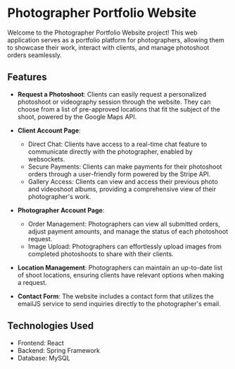 # Photographer Portfolio Website

Welcome to the Photographer Portfolio Website project! This web application serves as a portfolio platform for photographers, allowing them to showcase their work, interact with clients, and manage photoshoot orders seamlessly.

## Features

- **Request a Photoshoot**: Clients can easily request a personalized photoshoot or videography session through the website. They can choose from a list of pre-approved locations that fit the subject of the shoot, powered by the Google Maps API.

- **Client Account Page**:
  - Direct Chat: Clients have access to a real-time chat feature to communicate directly with the photographer, enabled by websockets.
  - Secure Payments: Clients can make payments for their photoshoot orders through a user-friendly form powered by the Stripe API.
  - Gallery Access: Clients can view and access their previous photo and videoshoot albums, providing a comprehensive view of their photographer's work.

- **Photographer Account Page**:
  - Order Management: Photographers can view all submitted orders, adjust payment amounts, and manage the status of each photoshoot request.
  - Image Upload: Photographers can effortlessly upload images from completed photoshoots to share with their clients.

- **Location Management**: Photographers can maintain an up-to-date list of shoot locations, ensuring clients have relevant options when making a request.

- **Contact Form**: The website includes a contact form that utilizes the emailJS service to send inquiries directly to the photographer's email.

## Technologies Used

- Frontend: React
- Backend: Spring Framework
- Database: MySQL
